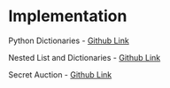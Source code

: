 # Implementation

Python Dictionaries - [Github Link](https://github.com/grandeurkoe/100-days-of-code-the-complete-python-pro-bootcamp/tree/3c4448a729e674d11d413563af467bd1496e9a2c/day-009-dictionaries-nesting-and-the-secret-auction/python-dictionaries)

Nested List and Dictionaries - [Github Link](https://github.com/grandeurkoe/100-days-of-code-the-complete-python-pro-bootcamp/tree/3c4448a729e674d11d413563af467bd1496e9a2c/day-009-dictionaries-nesting-and-the-secret-auction/nested-lists-and-dictionaries)

Secret Auction - [Github Link](https://github.com/grandeurkoe/100-days-of-code-the-complete-python-pro-bootcamp/tree/3c4448a729e674d11d413563af467bd1496e9a2c/day-009-dictionaries-nesting-and-the-secret-auction/secret-auction)